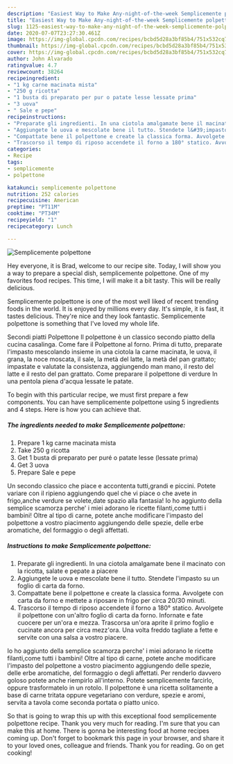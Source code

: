 ```yaml
---
description: "Easiest Way to Make Any-night-of-the-week Semplicemente polpettone"
title: "Easiest Way to Make Any-night-of-the-week Semplicemente polpettone"
slug: 1125-easiest-way-to-make-any-night-of-the-week-semplicemente-polpettone
date: 2020-07-07T23:27:30.461Z
image: https://img-global.cpcdn.com/recipes/bcbd5d28a3bf85b4/751x532cq70/semplicemente-polpettone-recipe-main-photo.jpg
thumbnail: https://img-global.cpcdn.com/recipes/bcbd5d28a3bf85b4/751x532cq70/semplicemente-polpettone-recipe-main-photo.jpg
cover: https://img-global.cpcdn.com/recipes/bcbd5d28a3bf85b4/751x532cq70/semplicemente-polpettone-recipe-main-photo.jpg
author: John Alvarado
ratingvalue: 4.7
reviewcount: 38264
recipeingredient:
- "1 kg carne macinata mista"
- "250 g ricotta"
- "1 busta di preparato per pur o patate lesse lessate prima"
- "3 uova"
- " Sale e pepe"
recipeinstructions:
- "Preparate gli ingredienti. In una ciotola amalgamate bene il macinato con la ricotta, salate e pepate a piacere"
- "Aggiungete le uova e mescolate bene il tutto. Stendete l&#39;impasto su un foglio di carta da forno."
- "Compattate bene il polpettone e create la classica forma. Avvolgete con carta da forno e mettete a riposare in frigo per circa 20/30 minuti."
- "Trascorso il tempo di riposo accendete il forno a 180° statico. Avvolgete il polpettone con un&#39;altro foglio di carta da forno. Infornate e fate cuocere per un&#39;ora e mezza. Trascorsa un&#39;ora aprite il primo foglio e cucinate ancora per circa mezz&#39;ora. Una volta freddo tagliate a fette e servite con una salsa a vostro piacere."
categories:
- Recipe
tags:
- semplicemente
- polpettone

katakunci: semplicemente polpettone 
nutrition: 252 calories
recipecuisine: American
preptime: "PT11M"
cooktime: "PT34M"
recipeyield: "1"
recipecategory: Lunch

---
```



![Semplicemente polpettone](https://img-global.cpcdn.com/recipes/bcbd5d28a3bf85b4/751x532cq70/semplicemente-polpettone-recipe-main-photo.jpg)

Hey everyone, it is Brad, welcome to our recipe site. Today, I will show you a way to prepare a special dish, semplicemente polpettone. One of my favorites food recipes. This time, I will make it a bit tasty. This will be really delicious.

Semplicemente polpettone is one of the most well liked of recent trending foods in the world. It is enjoyed by millions every day. It's simple, it is fast, it tastes delicious. They're nice and they look fantastic. Semplicemente polpettone is something that I've loved my whole life.

Secondi piatti Polpettone Il polpettone è un classico secondo piatto della cucina casalinga. Come fare il Polpettone al forno. Prima di tutto, preparate l&#39;impasto mescolando insieme in una ciotola la carne macinata, le uova, il grana, la noce moscata, il sale, la metà del latte, la metà del pan grattato; impastate e valutate la consistenza, aggiungendo man mano, il resto del latte e il resto del pan grattato. Come preparare il polpettone di verdure In una pentola piena d&#39;acqua lessate le patate.


To begin with this particular recipe, we must first prepare a few components. You can have semplicemente polpettone using 5 ingredients and 4 steps. Here is how you can achieve that.

<!--inarticleads1-->

##### The ingredients needed to make Semplicemente polpettone:

1. Prepare 1 kg carne macinata mista
1. Take 250 g ricotta
1. Get 1 busta di preparato per puré o patate lesse (lessate prima)
1. Get 3 uova
1. Prepare  Sale e pepe


Un secondo classico che piace e accontenta tutti,grandi e piccini. Potete variare con il ripieno aggiungendo quel che vi piace o che avete in frigo,anche verdure se volete,date spazio alla fantasia! Io ho aggiunto della semplice scamorza perche&#39; i miei adorano le ricette filanti,come tutti i bambini! Oltre al tipo di carne, potete anche modificare l&#39;impasto del polpettone a vostro piacimento aggiungendo delle spezie, delle erbe aromatiche, del formaggio o degli affettati. 

<!--inarticleads2-->

##### Instructions to make Semplicemente polpettone:

1. Preparate gli ingredienti. In una ciotola amalgamate bene il macinato con la ricotta, salate e pepate a piacere
1. Aggiungete le uova e mescolate bene il tutto. Stendete l&#39;impasto su un foglio di carta da forno.
1. Compattate bene il polpettone e create la classica forma. Avvolgete con carta da forno e mettete a riposare in frigo per circa 20/30 minuti.
1. Trascorso il tempo di riposo accendete il forno a 180° statico. Avvolgete il polpettone con un&#39;altro foglio di carta da forno. Infornate e fate cuocere per un&#39;ora e mezza. Trascorsa un&#39;ora aprite il primo foglio e cucinate ancora per circa mezz&#39;ora. Una volta freddo tagliate a fette e servite con una salsa a vostro piacere.


Io ho aggiunto della semplice scamorza perche&#39; i miei adorano le ricette filanti,come tutti i bambini! Oltre al tipo di carne, potete anche modificare l&#39;impasto del polpettone a vostro piacimento aggiungendo delle spezie, delle erbe aromatiche, del formaggio o degli affettati. Per renderlo davvero goloso potete anche riempirlo all&#39;interno. Potete semplicemente farcirlo, oppure trasformatelo in un rotolo. Il polpettone è una ricetta solitamente a base di carne tritata oppure vegetariano con verdure, spezie e aromi, servita a tavola come seconda portata o piatto unico. 

So that is going to wrap this up with this exceptional food semplicemente polpettone recipe. Thank you very much for reading. I'm sure that you can make this at home. There is gonna be interesting food at home recipes coming up. Don't forget to bookmark this page in your browser, and share it to your loved ones, colleague and friends. Thank you for reading. Go on get cooking!
